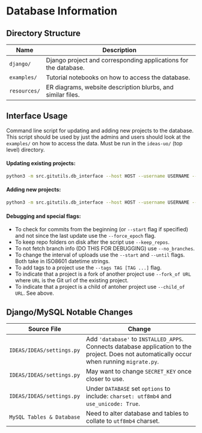 # Database Information

## Directory Structure                   

| Name          | Description                                                         |
| ------------  | ------------------------------------------------------------------- | 
| `django/`     | Django project and corresponding applications for the database.     |
| `examples/`   | Tutorial notebooks on how to access the database.                   |
| `resources/`  | ER diagrams, website description blurbs, and similar files.         |

## Interface Usage

Command line script for updating and adding new projects to the database. This script should be used by just the admins and users should look at the `examples/` on how to access the data. Must be run in the `ideas-uo/` (top level) directory.

#### Updating existing projects:
```bash
python3 -m src.gitutils.db_interface --host HOST --username USERNAME --password PASSWORD --port PORT --database DATABASE --update
```

#### Adding new projects:
```bash
python3 -m src.gitutils.db_interface --host HOST --username USERNAME --password PASSWORD --port PORT --database DATABASE --add_project PROJECT
```

#### Debugging and special flags:

* To check for commits from the beginning (or `--start` flag if specified) and not since the last update use the `--force_epoch` flag.
* To keep repo folders on disk after the script use `--keep_repos`.
* To not fetch branch info (DO THIS FOR DEBUGGING) use `--no_branches`.
* To change the interval of uploads use the `--start` and `--until` flags. Both take in ISO8601 datetime strings.
* To add tags to a project use the `--tags TAG [TAG ...]` flag.
* To indicate that a project is a fork of another project use `--fork_of URL` where `URL` is the Git url of the existing project. 
* To indicate that a project is a child of antoher project use `--child_of URL`. See above.

## Django/MySQL Notable Changes

| Source File               | Change                                                               |
| ------------------------- | ------------------------------------------------------------------------------------------------------------------------------------------- |
| `IDEAS/IDEAS/settings.py` | Add `'database'` to `INSTALLED_APPS`. Connects database application to the project. Does not automatically occur when running `migrate.py`. |
| `IDEAS/IDEAS/settings.py` | May want to change `SECRET_KEY` once closer to use.                                                                                         |
| `IDEAS/IDEAS/settings.py` | Under `DATABASE` set `options` to include: `charset: utf8mb4` and `use_unicode: True`.                                                      |
| `MySQL Tables & Database` | Need to alter database and tables to collate to `utf8mb4` charset.                                                                          |
